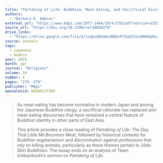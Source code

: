 ```yaml
---
title: "Partaking of Life: Buddhism, Meat-Eating, and Sacrificial Discourses of Gratitude in Contemporary Japan"
authors:
  - "Barbara R. Ambros"
external_url: "https://www.mdpi.com/2077-1444/10/4/279/pdf?version=1555987553"
source_url: "https://doi.org/10.3390/rel10040279"
drive_links:
  - "https://drive.google.com/file/d/1vqmiQOVwWcdBQGvPl8abZtGxUHHH4pMz/view?usp=drivesdk"
course: animals
tags:
  - japanese
  - modern
year: 2019
month: apr
journal: "Religions"
volume: 10
number: 4
pages: "279--279"
publisher: "Mdpi"
openalexid: W2940237380
---
```


> As meat-eating has become normative in modern Japan and among the Japanese Buddhist clergy, a sacrificial rationale has replaced anti-meat-eating discourses that have remained a central feature of Buddhist identity in other parts of East Asia.

> This article provides a close reading of *Partaking of Life: The Day That Little Mii Becomes Meat*, followed by historical contexts for Buddhist vegetarianism and discrimination against professions that rely on killing animals, particularly as these themes pertain to Jōdo Shin Buddhism. The essay ends on an analysis of Team Ichibanboshi’s sermon on *Partaking of Life*.
